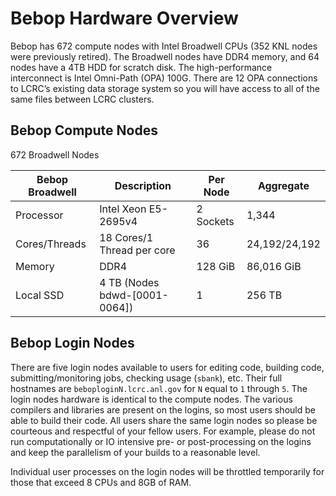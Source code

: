 # Bebop Hardware Overview

Bebop has 672 compute nodes with Intel Broadwell CPUs (352 KNL nodes were previously retired). The Broadwell nodes have DDR4 memory, and 64 nodes have a 4TB HDD for scratch disk. The high-performance interconnect is Intel Omni-Path (OPA) 100G. There are 12 OPA connections to LCRC’s existing data storage system so you will have access to all of the same files between LCRC clusters.

## Bebop Compute Nodes

672 Broadwell Nodes

| Bebop Broadwell | Description | Per Node | Aggregate |
| -------------- | ----------- | -------- | --------- |
| Processor | Intel Xeon E5-2695v4 | 2 Sockets | 1,344 |
| Cores/Threads | 18 Cores/1 Thread per core | 36 | 24,192/24,192 |
| Memory | DDR4 | 128 GiB | 86,016 GiB |
| Local SSD | 4 TB (Nodes bdwd-[0001-0064]) | 1 | 256 TB |

## Bebop Login Nodes

There are five login nodes available to users for editing code, building code, submitting/monitoring jobs, checking usage (`sbank`), etc. Their full hostnames are `beboploginN.lcrc.anl.gov` for `N` equal to `1` through `5`. The login nodes hardware is identical to the compute nodes. The various compilers and libraries are present on the logins, so most users should be able to build their code. All users share the same login nodes so please be courteous and respectful of your fellow users. For example, please do not run computationally or IO intensive pre- or post-processing on the logins and keep the parallelism of your builds to a reasonable level.

Individual user processes on the login nodes will be throttled temporarily for those that exceed 8 CPUs and 8GB of RAM.
